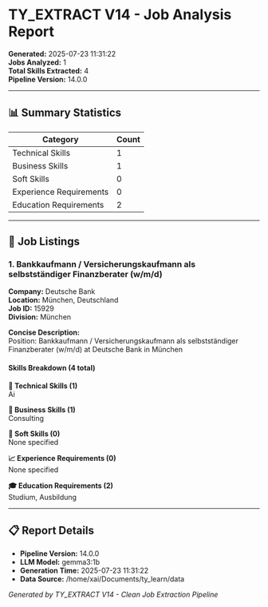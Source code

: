 # TY_EXTRACT V14 - Job Analysis Report

**Generated:** 2025-07-23 11:31:22  
**Jobs Analyzed:** 1  
**Total Skills Extracted:** 4  
**Pipeline Version:** 14.0.0

---

## 📊 Summary Statistics

| Category | Count |
|----------|-------|
| Technical Skills | 1 |
| Business Skills | 1 |
| Soft Skills | 0 |
| Experience Requirements | 0 |
| Education Requirements | 2 |

---

## 💼 Job Listings

### 1. Bankkaufmann / Versicherungskaufmann als selbstständiger Finanzberater (w/m/d)

**Company:** Deutsche Bank  
**Location:** München, Deutschland  
**Job ID:** 15929  
**Division:** München  


**Concise Description:**  
Position: Bankkaufmann / Versicherungskaufmann als selbstständiger Finanzberater (w/m/d) at Deutsche Bank in München

#### Skills Breakdown (4 total)

**🔧 Technical Skills (1)**  
Ai

**💼 Business Skills (1)**  
Consulting

**🤝 Soft Skills (0)**  
None specified

**📈 Experience Requirements (0)**  
None specified

**🎓 Education Requirements (2)**  
Studium, Ausbildung

---


## 📋 Report Details

- **Pipeline Version:** 14.0.0
- **LLM Model:** gemma3:1b
- **Generation Time:** 2025-07-23 11:31:22
- **Data Source:** /home/xai/Documents/ty_learn/data

*Generated by TY_EXTRACT V14 - Clean Job Extraction Pipeline*
